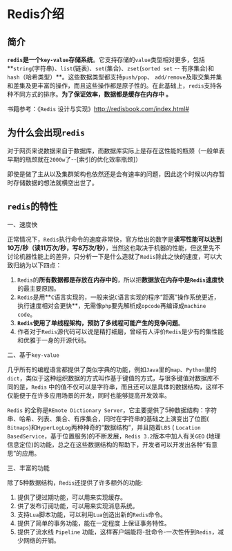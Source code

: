# Redis介绍

## 简介

**`redis`是一个`key-value`存储系统**。它支持存储的`value`类型相对更多，包括**`string`(字符串)、`list`(链表)、`set`(集合)、`zset`(`sorted set` -- 有序集合)和 `hash`（哈希类型）**。这些数据类型都支持`push/pop`、 `add/remove`及取交集并集和差集及更丰富的操作，而且这些操作都是原子性的。在此基础上，`redis`支持各种不同方式的排序。**为了保证效率，数据都是缓存在内存中 。**

书籍参考：《`Redis` 设计与实现》http://redisbook.com/index.html#

## 为什么会出现`redis`

对于网页来说数据来自于数据库，而数据库实际上是存在这性能的瓶颈（一般单表早期的瓶颈就在`2000w`了--[索引的优化效率瓶颈]）

即使是做了主从以及集群架构也依然还是会有速率的问题，因此这个时候以内存暂时存储数据的想法就横空出世了。

## **`redis`的特性**

一、速度快 

正常情况下，`Redis`执行命令的速度非常快，官方给出的数字是**读写性能可以达到10万/秒（读11万次/秒，写8万次/秒）**，当然这也取决于机器的性能，但这里先不讨论机器性能上的差异，只分析一下是什么造就了`Redis`除此之快的速度，可以大致归纳为以下四点：

1. `Redis`的**所有数据都是存放在内存中的**，所以把**数据放在内存中是`Redis`速度快**的最主要原因。 
2. `Redis`是用**`C`语言实现的，一般来说`C`语言实现的程序“距离”操作系统更近，执行速度相对会更快**，无需像`php`要先解析成`opcode`再编译成`machine code`。 
3. **`Redis`使用了单线程架构，预防了多线程可能产生的竞争问题**。 
4. 作者对于`Redis`源代码可以说是精打细磨，曾经有人评价`Redis`是少有的集性能和优雅于一身的开源代码。 

二、基于`key-value `

几乎所有的编程语言都提供了类似字典的功能，例如`Java`里的`map`、`Python`里的`dict`，类似于这种组织数据的方式叫作基于键值的方式，与很多键值对数据库不同的是，`Redis` 中的值不仅可以是字符串，而且还可以是具体的数据结构，这样不仅能便于在许多应用场景的开发，同时也能够提高开发效率。

`Redis` 的全称是`REmote Dictionary Server`，它主要提供了5种数据结构：字符串、哈希、列表、集合、有序集合，同时在字符串的基础之上演变出了位图( `Bitmaps`)和`HyperLogLog`两种神奇的“数据结构”，并且随着`LBS` ( `Location BasedService`，基于位置服务)的不断发展，`Redis 3.2`版本中加人有关`GEO` (地理信息定位)的功能，总之在这些数据结构的帮助下，开发者可以开发出各种“有意思”的应用。 

三、丰富的功能 

除了5种数据结构，`Redis`还提供了许多额外的功能: 

1. 提供了键过期功能，可以用来实现缓存。 
2. 供了发布订阅功能，可以用来实现消息系统。 
3. 支持`Lua`脚本功能，可以利用`Lua`创造出新的`Redis`命令。 
4. 提供了简单的事务功能，能在一定程度 上保证事务特性。 
5. 提供了流水线  `Pipeline` 功能，这样客户端能将-批命令-一次性传到`Redis`，减少网络的开销。 
